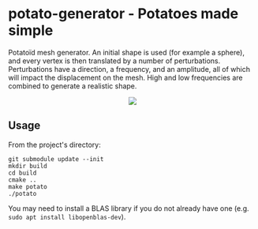 # potato-generator - Potatoes made simple

Potatoïd mesh generator. An initial shape is used (for example a sphere), and every vertex is then translated by a number of perturbations. Perturbations have a direction, a frequency, and an amplitude, all of which will impact the displacement on the mesh. High and low frequencies are combined to generate a realistic shape.

<p align="center">
<img src="https://github.com/CorentinDumery/PotatoGenerator/blob/master/images/potato.gif" />
</p>

## Usage

From the project's directory:
```
git submodule update --init
mkdir build
cd build
cmake ..
make potato
./potato
```

You may need to install a BLAS library if you do not already have one (e.g. `sudo apt install libopenblas-dev`).


